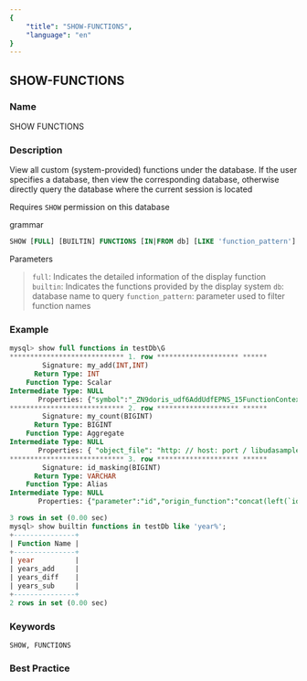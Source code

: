 ```yaml
---
{
    "title": "SHOW-FUNCTIONS",
    "language": "en"
}
---
```


<!--
Licensed to the Apache Software Foundation (ASF) under one
or more contributor license agreements.  See the NOTICE file
distributed with this work for additional information
regarding copyright ownership.  The ASF licenses this file
to you under the Apache License, Version 2.0 (the
"License"); you may not use this file except in compliance
with the License.  You may obtain a copy of the License at

  http://www.apache.org/licenses/LICENSE-2.0

Unless required by applicable law or agreed to in writing,
software distributed under the License is distributed on an
"AS IS" BASIS, WITHOUT WARRANTIES OR CONDITIONS OF ANY
KIND, either express or implied.  See the License for the
specific language governing permissions and limitations
under the License.
-->

## SHOW-FUNCTIONS

### Name

SHOW FUNCTIONS

### Description

View all custom (system-provided) functions under the database. If the user specifies a database, then view the corresponding database, otherwise directly query the database where the current session is located

Requires `SHOW` permission on this database

grammar

```sql
SHOW [FULL] [BUILTIN] FUNCTIONS [IN|FROM db] [LIKE 'function_pattern']
````

 Parameters

>`full`: Indicates the detailed information of the display function
>`builtin`: Indicates the functions provided by the display system
>`db`: database name to query
>`function_pattern`: parameter used to filter function names

### Example

````sql
mysql> show full functions in testDb\G
**************************** 1. row ******************** ******
        Signature: my_add(INT,INT)
      Return Type: INT
    Function Type: Scalar
Intermediate Type: NULL
       Properties: {"symbol":"_ZN9doris_udf6AddUdfEPNS_15FunctionContextERKNS_6IntValES4_","object_file":"http://host:port/libudfsample.so","md5":"cfe7a362d10f3aaf6c49974ee0f1f878"}
**************************** 2. row ******************** ******
        Signature: my_count(BIGINT)
      Return Type: BIGINT
    Function Type: Aggregate
Intermediate Type: NULL
       Properties: { "object_file": "http: // host: port / libudasample.so", "finalize_fn": "_ZN9doris_udf13CountFinalizeEPNS_15FunctionContextERKNS_9BigIntValE", "init_fn": "_ZN9doris_udf9CountInitEPNS_15FunctionContextEPNS_9BigIntValE", "merge_fn": "_ZN9doris_udf10CountMergeEPNS_15FunctionContextERKNS_9BigIntValEPS2_", "md5": " 37d185f80f95569e2676da3d5b5b9d2f","update_fn":"_ZN9doris_udf11CountUpdateEPNS_15FunctionContextERKNS_6IntValEPNS_9BigIntValE"}
**************************** 3. row ******************** ******
        Signature: id_masking(BIGINT)
      Return Type: VARCHAR
    Function Type: Alias
Intermediate Type: NULL
       Properties: {"parameter":"id","origin_function":"concat(left(`id`, 3), `****`, right(`id`, 4))"}

3 rows in set (0.00 sec)
mysql> show builtin functions in testDb like 'year%';
+---------------+
| Function Name |
+---------------+
| year          |
| years_add     |
| years_diff    |
| years_sub     |
+---------------+
2 rows in set (0.00 sec)
````

### Keywords

    SHOW, FUNCTIONS

### Best Practice


